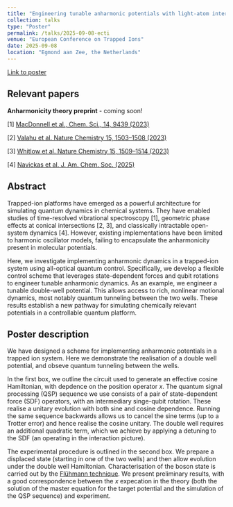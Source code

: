 ```yaml
---
title: "Engineering tunable anharmonic potentials with light-atom interaction for chemical dynamics simulations"
collection: talks
type: "Poster"
permalink: /talks/2025-09-08-ecti
venue: "European Conference on Trapped Ions"
date: 2025-09-08
location: "Egmond aan Zee, the Netherlands"
---
```


[Link to poster](/files/posters/ECTI2025.pdf)

## Relevant papers

**Anharmonicity theory preprint** - coming soon!

\[1\] [MacDonnell et al., Chem. Sci., 14, 9439 (2023)](https://doi.org/10.1039/D3SC02453A)

\[2\] [Valahu et al. Nature Chemistry 15, 1503–1508 (2023)](https://doi.org/10.1038/s41557-023-01300-3)

\[3\] [Whitlow et al. Nature Chemistry 15, 1509–1514 (2023)](https://doi.org/10.1038/s41557-023-01303-0)

\[4\] [Navickas et al. J. Am. Chem. Soc. (2025)](https://pubs.acs.org/doi/full/10.1021/jacs.5c03336)


## Abstract

Trapped-ion platforms have emerged as a powerful architecture for simulating quantum dynamics in chemical systems. They have enabled studies of time-resolved vibrational spectroscopy [1], geometric phase effects at conical intersections [2, 3], and classically intractable open-system dynamics [4]. However, existing implementations have been limited to harmonic oscillator models, failing to encapsulate the anharmonicity present in molecular potentials.

Here, we investigate implementing anharmonic dynamics in a trapped-ion system using all-optical quantum control. Specifically, we develop a flexible control scheme that leverages state-dependent forces and qubit rotations to engineer tunable anharmonic dynamics. As an example, we engineer a tunable double-well potential. This allows access to rich, nonlinear motional dynamics, most notably quantum tunneling between the two wells. These results establish a new pathway for simulating chemically relevant potentials in a controllable quantum platform.


## Poster description

We have designed a scheme for implementing anharmonic potentials in a trapped
ion system. Here we demonstrate the realisation of a double well potential, and
obseve quantum tunneling between the wells.

In the first box, we outline the circuit used to generate an effective cosine
Hamiltonian, with depdence on the position operator _x_. The quantum signal
processing (QSP) sequence we use consists of a pair of state-dependent force
(SDF) operators, with an intermediary singe-qubit rotation. These realise a
unitary evolution with both sine and cosine dependence. Running the same
sequence backwards allows us to cancel the sine terms (up to a Trotter error)
and hence realise the cosine unitary. The double well requires an additional
quadratic term, which we achieve by applying a detuning to the SDF (an
operating in the interaction picture).

The experimental procedure is outlined in the second box. We prepare a
displaced state (starting in one of the two wells) and then allow evolution
under the double well Hamiltonian. Characterisation of the boson state is
carried out by the [Flühmann technique](https://doi.org/10.1103/PhysRevLett.125.043602).
We present preliminary results, with a good correspondence between the _x_
expecation in the theory (both the solution of the master equation for the
target potential and the simulation of the QSP sequence) and experiment.



